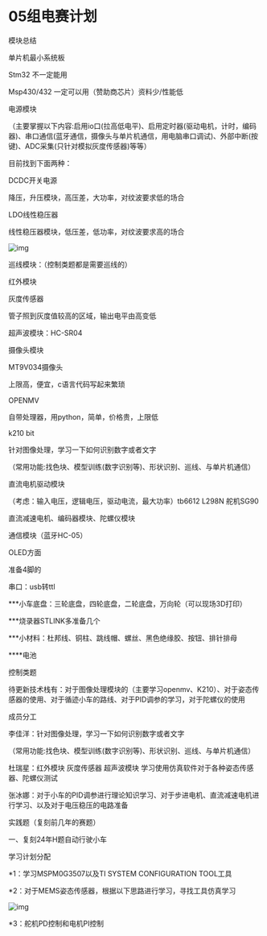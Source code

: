 # **05组电赛计划**

模块总结

单片机最小系统板

Stm32  不一定能用

Msp430/432 一定可以用（赞助商芯片）资料少/性能低

电源模块

（主要掌握以下内容:启用io口(拉高低电平)、启用定时器(驱动电机，计时，编码器)、串口通信(蓝牙通信，摄像头与单片机通信，用电脑串口调试)、外部中断(按键)、ADC采集(只针对模拟灰度传感器)等等）

目前找到下面两种：

DCDC开关电源 

降压，升压模块，高压差，大功率，对纹波要求低的场合

LDO线性稳压器

线性稳压器模块，低压差，低功率，对纹波要求高的场合

![img](file:///C:\Users\1\AppData\Local\Temp\ksohtml25628\wps1.jpg) 

巡线模块：（控制类题都是需要巡线的）

红外模块

灰度传感器 

管子照到灰度值较高的区域，输出电平由高变低

超声波模块：HC-SR04

摄像头模块

MT9V034摄像头

上限高，便宜，c语言代码写起来繁琐

OPENMV

自带处理器，用python，简单，价格贵，上限低

k210 bit

针对图像处理，学习一下如何识别数字或者文字

（常用功能:找色块、模型训练(数字识别等)、形状识别、巡线、与单片机通信）

直流电机驱动模块

（考虑：输入电压，逻辑电压，驱动电流，最大功率）tb6612  L298N  舵机SG90

直流减速电机、编码器模块、陀螺仪模块

通信模块（蓝牙HC-05）

OLED方面

准备4脚的

串口：usb转ttl

***小车底盘：三轮底盘，四轮底盘，二轮底盘，万向轮（可以现场3D打印）

***烧录器STLINK多准备几个

***小材料：杜邦线、铜柱、跳线帽、螺丝、黑色绝缘胶、按钮、排针排母

****电池

控制类题

待更新技术栈有：对于图像处理模块的（主要学习openmv、K210）、对于姿态传感器的使用、对于循迹小车的路线、对于PID调参的学习，对于陀螺仪的使用

成员分工

李佳洋：针对图像处理，学习一下如何识别数字或者文字

（常用功能:找色块、模型训练(数字识别等)、形状识别、巡线、与单片机通信）

 

杜瑞星：红外模块 灰度传感器 超声波模块 学习使用仿真软件对于各种姿态传感器、陀螺仪测试

 

张冰娜：对于小车的PID调参进行理论知识学习、对于步进电机、直流减速电机进行学习、以及对于电压稳压的电路准备

 

实践题（复刻前几年的赛题）

一、复刻24年H题自动行驶小车

学习计划分配

*1：学习MSPM0G3507以及TI SYSTEM CONFIGURATION TOOL工具

 

*2：对于MEMS姿态传感器，根据以下思路进行学习，寻找工具仿真学习

![img](file:///C:\Users\1\AppData\Local\Temp\ksohtml25628\wps2.jpg) 

 

*3：舵机PD控制和电机PI控制